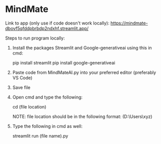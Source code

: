 # MindMate
Link to app (only use if code doesn't work locally): https://mindmate-dbovf5qfddpbrbdp2ndxhf.streamlit.app/

Steps to run program locally:

1. Install the packages Streamlit and Google-generativeai using this in cmd:

    pip install streamlit
    pip install google-generativeai

2. Paste code from MindMateAI.py into your preferred editor (preferably VS Code)
3. Save file
4. Open cmd and type the following:
   
     cd (file location)

     NOTE: file location should be in the following format: (D:\Users\xyz)
5. Type the following in cmd as well:

     streamlit run (file name).py
   
